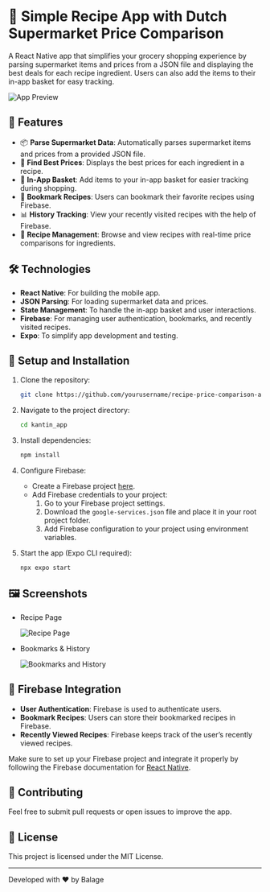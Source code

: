 # 🍳 Simple Recipe App with Dutch Supermarket Price Comparison

A React Native app that simplifies your grocery shopping experience by parsing supermarket items and prices from a JSON file and displaying the best deals for each recipe ingredient. Users can also add the items to their in-app basket for easy tracking.

![App Preview](https://github.com/user-attachments/assets/655ec705-d39f-4eb0-83b9-49b4bedc370c)

## 🚀 Features

- 📦 **Parse Supermarket Data**: Automatically parses supermarket items and prices from a provided JSON file.
- 💸 **Find Best Prices**: Displays the best prices for each ingredient in a recipe.
- 🛒 **In-App Basket**: Add items to your in-app basket for easier tracking during shopping.
- 🔖 **Bookmark Recipes**: Users can bookmark their favorite recipes using Firebase.
- 📊 **History Tracking**: View your recently visited recipes with the help of Firebase.
- 🧾 **Recipe Management**: Browse and view recipes with real-time price comparisons for ingredients.
  
## 🛠️ Technologies

- **React Native**: For building the mobile app.
- **JSON Parsing**: For loading supermarket data and prices.
- **State Management**: To handle the in-app basket and user interactions.
- **Firebase**: For managing user authentication, bookmarks, and recently visited recipes.
- **Expo**: To simplify app development and testing.

## 🔧 Setup and Installation

1. Clone the repository:
    ```bash
    git clone https://github.com/yourusername/recipe-price-comparison-app.git
    ```

2. Navigate to the project directory:
    ```bash
    cd kantin_app
    ```

3. Install dependencies:
    ```bash
    npm install
    ```

4. Configure Firebase:
   - Create a Firebase project [here](https://console.firebase.google.com/).
   - Add Firebase credentials to your project:
     1. Go to your Firebase project settings.
     2. Download the `google-services.json` file and place it in your root project folder.
     3. Add Firebase configuration to your project using environment variables.

5. Start the app (Expo CLI required):
    ```bash
    npx expo start
    ```

## 🖼️ Screenshots

- Recipe Page
   
  ![Recipe Page](https://github.com/user-attachments/assets/18abec07-3fd3-42e8-9136-6827f599a320)

- Bookmarks & History
  
  ![Bookmarks and History](https://github.com/user-attachments/assets/ccffd20e-9848-4b6f-ae82-6d9c7aad82a3)

## 🔑 Firebase Integration

- **User Authentication**: Firebase is used to authenticate users.
- **Bookmark Recipes**: Users can store their bookmarked recipes in Firebase.
- **Recently Viewed Recipes**: Firebase keeps track of the user’s recently viewed recipes.

Make sure to set up your Firebase project and integrate it properly by following the Firebase documentation for [React Native](https://firebase.google.com/docs/react-native).

## 🤝 Contributing

Feel free to submit pull requests or open issues to improve the app.

## 📄 License

This project is licensed under the MIT License.

---

Developed with ❤️ by Balage

